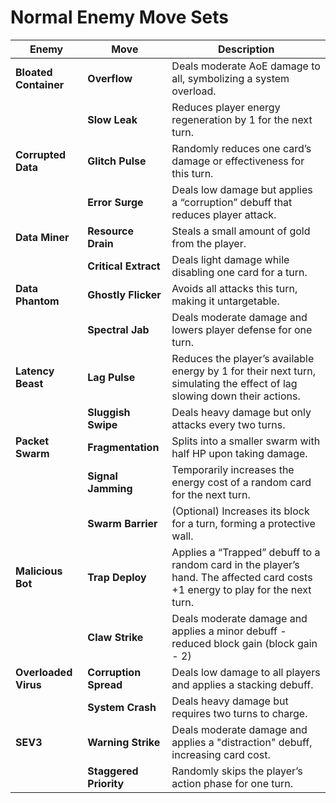 # Normal Enemy Move Sets

| **Enemy**          | **Move**           | **Description**                                                                 |
|---------------------|--------------------|---------------------------------------------------------------------------------|
| **Bloated Container** | **Overflow**       | Deals moderate AoE damage to all, symbolizing a system overload.                |
|                     | **Slow Leak**      | Reduces player energy regeneration by 1 for the next turn.                      |
| **Corrupted Data**  | **Glitch Pulse**   | Randomly reduces one card’s damage or effectiveness for this turn.              |
|                     | **Error Surge**    | Deals low damage but applies a “corruption” debuff that reduces player attack.  |
| **Data Miner**      | **Resource Drain** | Steals a small amount of gold from the player.                        |
|                     | **Critical Extract** | Deals light damage while disabling one card for a turn.                         |
| **Data Phantom**    | **Ghostly Flicker** | Avoids all attacks this turn, making it untargetable.                           |
|                     | **Spectral Jab**   | Deals moderate damage and lowers player defense for one turn.                   |
| **Latency Beast**   | **Lag Pulse**      | Reduces the player’s available energy by 1 for their next turn, simulating the effect of lag slowing down their actions.     |
|                     | **Sluggish Swipe** | Deals heavy damage but only attacks every two turns.                            |
| **Packet Swarm**    | **Fragmentation**  | Splits into a smaller swarm with half HP upon taking damage.                    |
|                     | **Signal Jamming** | Temporarily increases the energy cost of a random card for the next turn.       |
|                     | **Swarm Barrier**  | (Optional) Increases its block for a turn, forming a protective wall.           |
| **Malicious Bot**   | **Trap Deploy**    | Applies a “Trapped” debuff to a random card in the player’s hand. The affected card costs +1 energy to play for the next turn.                        |
|                     | **Claw Strike**    | Deals moderate damage and applies a minor debuff - reduced block gain (block gain - 2)    |
| **Overloaded Virus**| **Corruption Spread** | Deals low damage to all players and applies a stacking debuff.                  |
|                     | **System Crash**   | Deals heavy damage but requires two turns to charge.                            |
| **SEV3**            | **Warning Strike** | Deals moderate damage and applies a "distraction" debuff, increasing card cost. |
|                     | **Staggered Priority** | Randomly skips the player’s action phase for one turn.                          |
